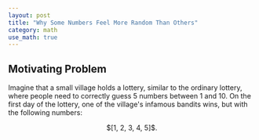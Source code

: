 ```yaml
---
layout: post
title: "Why Some Numbers Feel More Random Than Others"
category: math
use_math: true
---
```


## Motivating Problem

Imagine that a small village holds a lottery, similar to the ordinary lottery, where people need to correctly guess $5$ numbers between $1$ and $10$. On the first day of the lottery, one of the village's infamous bandits wins, but with the following numbers:
<div style="text-align:center">
$[1, 2, 3, 4, 5]$.
</div>


